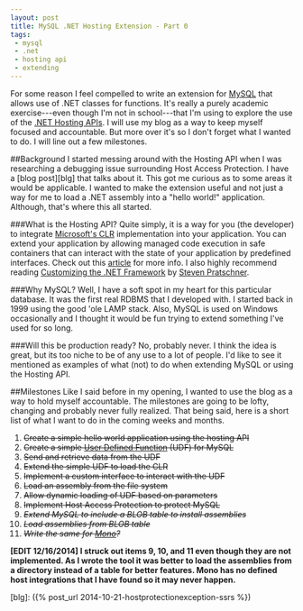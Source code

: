 ```yaml
---
layout: post
title: MySQL .NET Hosting Extension - Part 0
tags:
 - mysql
 - .net
 - hosting api
 - extending
---
```

For some reason I feel compelled to write an extension for [MySQL][mysql] that allows use of .NET classes for functions. It's really a purely academic exercise---even though I'm not in school---that I'm using to explore the use of the [.NET Hosting APIs][hst]. I will use my blog as a way to keep myself focused and accountable. But more over it's so I don't forget what I wanted to do. I will line out a few milestones.

##Background
I started messing around with the Hosting API when I was researching a debugging issue surrounding Host Access Protection. I have a [blog post][blg] that talks about it. This got me curious as to some areas it would be applicable. I wanted to make the extension useful and not just a way for me to load a .NET assembly into a "hello world!" application. Although, that's where this all started.

###What is the Hosting API?
Quite simply, it is a way for you (the developer) to integrate [Microsoft's CLR][clr] implementation into your application. You can extend your application by allowing managed code execution in safe containers that can interact with the state of your application by predefined interfaces. Check out this [article][hst] for more info. I also highly recommend reading [Customizing the .NET Framework][book] by [Steven Pratschner][steve].

###Why MySQL?
Well, I have a soft spot in my heart for this particular database. It was the first real RDBMS that I developed with. I started back in 1999 using the good 'ole LAMP stack. Also, MySQL is used on Windows occasionally and I thought it would be fun trying to extend something I've used for so long.

###Will this be production ready?
No, probably never. I think the idea is great, but its too niche to be of any use to a lot of people. I'd like to see it mentioned as examples of what (not) to do when extending MySQL or using the Hosting API.

##Milestones
Like I said before in my opening, I wanted to use the blog as a way to hold myself accountable. The milestones are going to be lofty, changing and probably never fully realized. That being said, here is a short list of what I want to do in the coming weeks and months.

1. <del>Create a simple hello world application using the hosting API</del>
2. <del>Create a simple [User Defined Function][udf] (UDF) for MySQL</del>
3. <del>Send and retrieve data from the UDF</del>
3. <del>Extend the simple UDF to load the CLR</del>
4. <del>Implement a custom interface to interact with the UDF</del>
5. <del>Load an assembly from the file system</del>
6. <del>Allow dynamic loading of UDF based on parameters</del>
7. <del>Implement Host Access Protection to protect MySQL</del>
8. <del>*Extend MySQL to include a BLOB table to install assemblies*</del>
9. <del>*Load assemblies from BLOB table*</del>
10. <del>*Write the same for [Mono][mono]?*</del>

**[EDIT 12/16/2014] I struck out items 9, 10, and 11 even though they are not implemented. As I wrote the tool it was better to load the assemblies from a directory instead of a table for better features. Mono has no defined host integrations that I have found so it may never happen.**

[clr]: http://msdn.microsoft.com/en-us/library/8bs2ecf4(v=vs.110).aspx
[hst]: http://msdn.microsoft.com/en-us/library/dd380850(v=vs.110).aspx
[book]: https://www.microsoft.com/learning/en-us/book.aspx?ID=6895&locale=en-us
[steve]: http://www.linkedin.com/pub/steven-pratschner/0/a92/8a4
[mysql]: http://www.mysql.com/
[udf]: http://dev.mysql.com/doc/refman/5.1/en/adding-udf.html
[mono]: http://www.mono-project.com/
[blg]: ({% post_url 2014-10-21-hostprotectionexception-ssrs %})
